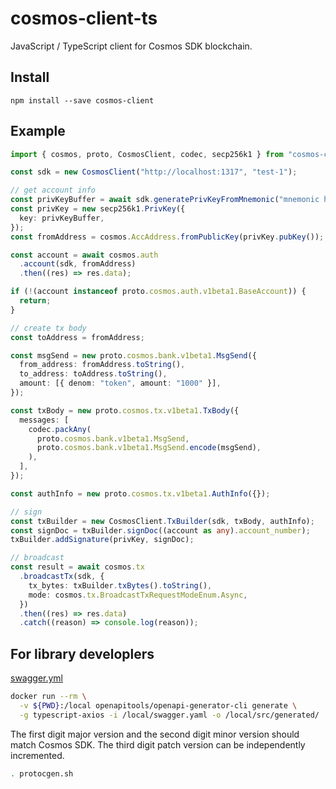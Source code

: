 # cosmos-client-ts

JavaScript / TypeScript client for Cosmos SDK blockchain.

## Install

```shell
npm install --save cosmos-client
```

## Example

```typescript
import { cosmos, proto, CosmosClient, codec, secp256k1 } from "cosmos-client";

const sdk = new CosmosClient("http://localhost:1317", "test-1");

// get account info
const privKeyBuffer = await sdk.generatePrivKeyFromMnemonic("mnemonic here");
const privKey = new secp256k1.PrivKey({
  key: privKeyBuffer,
});
const fromAddress = cosmos.AccAddress.fromPublicKey(privKey.pubKey());

const account = await cosmos.auth
  .account(sdk, fromAddress)
  .then((res) => res.data);

if (!(account instanceof proto.cosmos.auth.v1beta1.BaseAccount)) {
  return;
}

// create tx body
const toAddress = fromAddress;

const msgSend = new proto.cosmos.bank.v1beta1.MsgSend({
  from_address: fromAddress.toString(),
  to_address: toAddress.toString(),
  amount: [{ denom: "token", amount: "1000" }],
});

const txBody = new proto.cosmos.tx.v1beta1.TxBody({
  messages: [
    codec.packAny(
      proto.cosmos.bank.v1beta1.MsgSend,
      proto.cosmos.bank.v1beta1.MsgSend.encode(msgSend),
    ),
  ],
});

const authInfo = new proto.cosmos.tx.v1beta1.AuthInfo({});

// sign
const txBuilder = new CosmosClient.TxBuilder(sdk, txBody, authInfo);
const signDoc = txBuilder.signDoc((account as any).account_number);
txBuilder.addSignature(privKey, signDoc);

// broadcast
const result = await cosmos.tx
  .broadcastTx(sdk, {
    tx_bytes: txBuilder.txBytes().toString(),
    mode: cosmos.tx.BroadcastTxRequestModeEnum.Async,
  })
  .then((res) => res.data)
  .catch((reason) => console.log(reason));
```

## For library developlers

[swagger.yml](https://github.com/cosmos/cosmos-sdk/blob/master/client/lcd/swagger-ui/swagger.yaml)

```bash
docker run --rm \
  -v ${PWD}:/local openapitools/openapi-generator-cli generate \
  -g typescript-axios -i /local/swagger.yaml -o /local/src/generated/
```

The first digit major version and the second digit minor version should match Cosmos SDK.
The third digit patch version can be independently incremented.

```bash
. protocgen.sh
```
